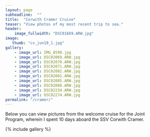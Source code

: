 ```yaml
---
layout: page
subheadline:  ""
title:  "Corwith Cramer Cruise"
teaser: "View photos of my most recent trip to sea."
header:
    image_fullwidth: "DSC01669.ARW.jpg"
image:
   thumb: "cv_jun19_1.jpg"
gallery:
    - image_url: IMG_8590.jpg
    - image_url: DSC02069.ARW.jpg
    - image_url: DSC02070.ARW.jpg
    - image_url: DSC02071.ARW.jpg
    - image_url: DSC02082.ARW.jpg
    - image_url: DSC02081.ARW.jpg
    - image_url: DSC02085.ARW.jpg
    - image_url: DSC02088.ARW.jpg
    - image_url: DSC02234.ARW.jpg
    - image_url: DSC02274.ARW.jpg
permalink: "/cramer/"
---
```


Below you can view pictures from the welcome cruise for the Joint Program, wherein I spent 10 days aboard the SSV Corwith Cramer.

{% include gallery %}
